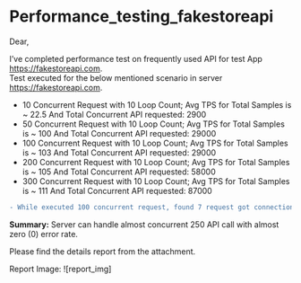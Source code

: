 # Performance_testing_fakestoreapi
Dear, 

I’ve completed performance test on frequently used API for test App https://fakestoreapi.com. <br/>
Test executed for the below mentioned scenario in server https://fakestoreapi.com. 

* 10 Concurrent Request with 10 Loop Count; Avg TPS for Total Samples is ~ 22.5 And Total Concurrent API requested: 2900
* 50 Concurrent Request with 10 Loop Count; Avg TPS for Total Samples is ~ 100 And Total Concurrent API requested: 29000
* 100 Concurrent Request with 10 Loop Count; Avg TPS for Total Samples is ~ 103 And Total Concurrent API requested: 29000
* 200 Concurrent Request with 10 Loop Count; Avg TPS for Total Samples is ~ 105 And Total Concurrent API requested: 58000
* 300 Concurrent Request with 10 Loop Count; Avg TPS for Total Samples is ~ 111 And Total Concurrent API requested: 87000

```diff
- While executed 100 concurrent request, found 7 request got connection timeout and error rate is 0.01%.
```
<b>Summary:</b> Server can handle almost concurrent 250 API call with almost zero (0) error rate.

Please find the details report from the attachment.

Report Image:
![report_img]

